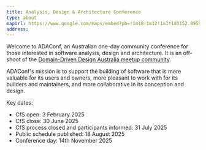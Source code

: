 ```yaml
---
title: Analysis, Design & Architecture Conference
type: about
mapUrl: https://www.google.com/maps/embed?pb=!1m18!1m12!1m3!1d3152.095925021014!2d144.96807407642322!3d-37.81122207197626!2m3!1f0!2f0!3f0!3m2!1i1024!2i768!4f13.1!3m3!1m2!1s0x6ad642c8c3f81d1b%3A0x9bd12beb0e63f43f!2sRydges%20Melbourne!5e0!3m2!1sen!2sau!4v1722901767612!5m2!1sen!2sau
address: 
---
```


Welcome to ADAConf, an Australian one-day community conference for those interested in software analysis, design and architecture.  It is an off-shoot of the <a href="https://www.meetup.com/en-AU/domain-driven-design-australia/" target="_blank">Domain-Driven Design Australia meetup community</a>.

ADAConf's mission is to support the building of software that is more valuable for its users and owners, more pleasant to work with for its builders and maintainers, and more collaborative in its conception and design.

<!-- We are creating space for conversations about everything from specific technology problems and how they can be solved to abstract ideas at the intersection of technology and philosophy. -->

Key dates:

* CfS open: 3 February 2025
* CfS close: 30 June 2025
* CfS process closed and participants informed: 31 July 2025
* Public schedule published: 18 August 2025
* Conference day: 14th November 2025

<!-- We will start reaching out to speakers prior to the CfS close, but will ensure we respond to all submissions by the 15th of August -->

<!-- ADAConf will be held at [Rydges Melbourne](https://www.rydges.com/accommodation/melbourne-vic/melbourne-cbd/), 186 Exhibition Street, Melbourne VIC 3000 -->